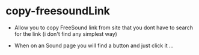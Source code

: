 # copy-freesoundLink
 * Allow you to copy FreeSound link from site that you dont have to search for the link (i don't find any simplest way)

 * When on an Sound page you will find a button and just click it ... 

